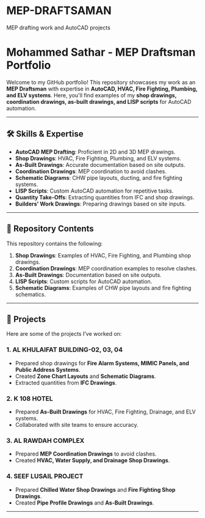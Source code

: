 # MEP-DRAFTSAMAN
MEP drafting work and AutoCAD projects
# Mohammed Sathar - MEP Draftsman Portfolio

Welcome to my GitHub portfolio! This repository showcases my work as an **MEP Draftsman** with expertise in **AutoCAD, HVAC, Fire Fighting, Plumbing, and ELV systems**. Here, you'll find examples of my **shop drawings, coordination drawings, as-built drawings, and LISP scripts** for AutoCAD automation.

---

## 🛠️ **Skills & Expertise**
- **AutoCAD MEP Drafting**: Proficient in 2D and 3D MEP drawings.
- **Shop Drawings**: HVAC, Fire Fighting, Plumbing, and ELV systems.
- **As-Built Drawings**: Accurate documentation based on site outputs.
- **Coordination Drawings**: MEP coordination to avoid clashes.
- **Schematic Diagrams**: CHW pipe layouts, ducting, and fire fighting systems.
- **LISP Scripts**: Custom AutoCAD automation for repetitive tasks.
- **Quantity Take-Offs**: Extracting quantities from IFC and shop drawings.
- **Builders' Work Drawings**: Preparing drawings based on site inputs.

---

## 📂 **Repository Contents**
This repository contains the following:
1. **Shop Drawings**: Examples of HVAC, Fire Fighting, and Plumbing shop drawings.
2. **Coordination Drawings**: MEP coordination examples to resolve clashes.
3. **As-Built Drawings**: Documentation based on site outputs.
4. **LISP Scripts**: Custom scripts for AutoCAD automation.
5. **Schematic Diagrams**: Examples of CHW pipe layouts and fire fighting schematics.

---

## 🚀 **Projects**
Here are some of the projects I've worked on:

### 1. **AL KHULAIFAT BUILDING-02, 03, 04**
   - Prepared shop drawings for **Fire Alarm Systems, MIMIC Panels, and Public Address Systems**.
   - Created **Zone Chart Layouts** and **Schematic Diagrams**.
   - Extracted quantities from **IFC Drawings**.

### 2. **K 108 HOTEL**
   - Prepared **As-Built Drawings** for HVAC, Fire Fighting, Drainage, and ELV systems.
   - Collaborated with site teams to ensure accuracy.

### 3. **AL RAWDAH COMPLEX**
   - Prepared **MEP Coordination Drawings** to avoid clashes.
   - Created **HVAC, Water Supply, and Drainage Shop Drawings**.

### 4. **SEEF LUSAIL PROJECT**
   - Prepared **Chilled Water Shop Drawings** and **Fire Fighting Shop Drawings**.
   - Created **Pipe Profile Drawings** and **As-Built Drawings**.

---
